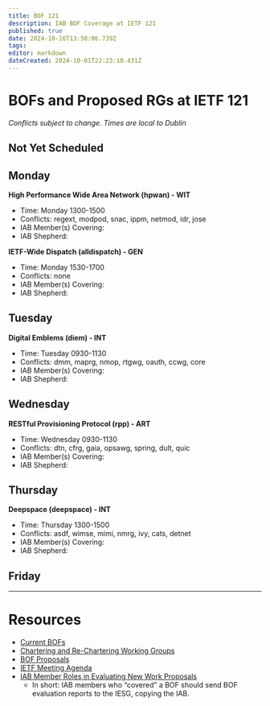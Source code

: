 ```yaml
---
title: BOF 121
description: IAB BOF Coverage at IETF 121
published: true
date: 2024-10-16T13:50:06.739Z
tags: 
editor: markdown
dateCreated: 2024-10-01T22:23:10.431Z
---
```


# BOFs and Proposed RGs at IETF 121

*Conflicts subject to change. Times are local to Dublin*

## Not Yet Scheduled


## Monday

**High Performance Wide Area Network (hpwan) - WIT**
* Time: Monday 1300-1500
* Conflicts: regext, modpod, snac, ippm, netmod, idr, jose
* IAB Member(s) Covering: 
* IAB Shepherd: 

**IETF-Wide Dispatch (alldispatch) - GEN**
* Time: Monday 1530-1700
* Conflicts: none
* IAB Member(s) Covering: 
* IAB Shepherd: 


## Tuesday

**Digital Emblems (diem) - INT**
* Time: Tuesday 0930-1130
* Conflicts: dmm, maprg, nmop, rtgwg, oauth, ccwg, core
* IAB Member(s) Covering: 
* IAB Shepherd: 



## Wednesday


**RESTful Provisioning Protocol (rpp) - ART**
* Time: Wednesday 0930-1130
* Conflicts: dtn, cfrg, gaia, opsawg, spring, dult, quic
* IAB Member(s) Covering: 
* IAB Shepherd: 




## Thursday

**Deepspace (deepspace) - INT**
* Time: Thursday 1300-1500
* Conflicts: asdf, wimse, mimi, nmrg, ivy, cats, detnet
* IAB Member(s) Covering: 
* IAB Shepherd: 

## Friday



---
 # Resources

- [Current BOFs](https://datatracker.ietf.org/wg/bofs/)
- [Chartering and Re-Chartering Working Groups](https://datatracker.ietf.org/group/chartering/)
- [BOF Proposals](https://datatracker.ietf.org/doc/bof-requestst)
- [IETF Meeting Agenda](https://datatracker.ietf.org/meeting/agenda/)
- [IAB Member Roles in Evaluating New Work Proposals](https://datatracker.ietf.org/doc/statement-iab-member-roles-in-evaluating-new-work-proposals/)
    - In short: IAB members who “covered” a BOF should send BOF evaluation reports to the IESG, copying the IAB.



